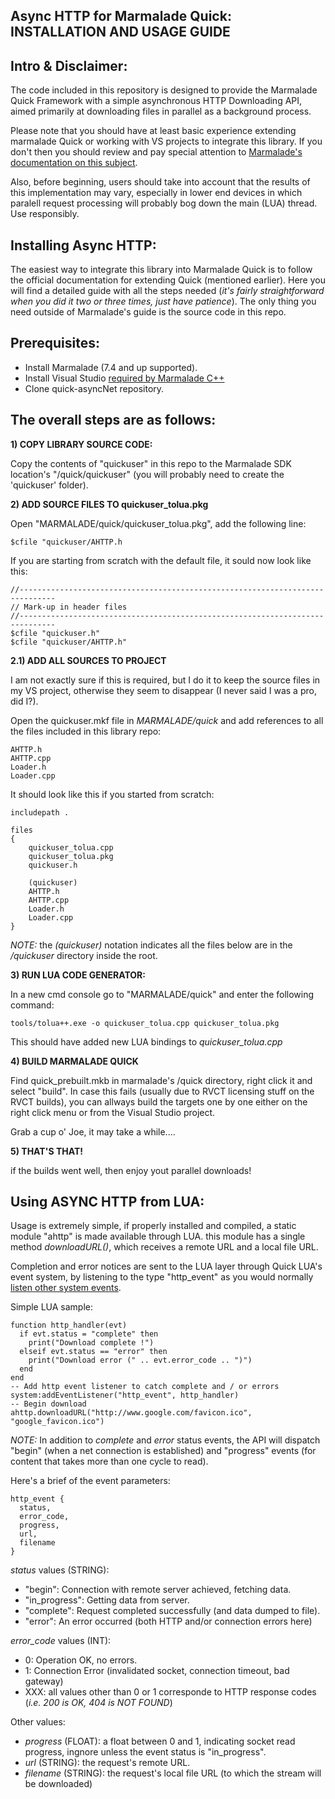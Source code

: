 Async HTTP for Marmalade Quick: INSTALLATION AND USAGE GUIDE
------------------------------------------------------------

Intro & Disclaimer:
-------------------
The code included in this repository is designed to provide the Marmalade Quick Framework with a simple asynchronous HTTP Downloading API, aimed primarily at downloading files in parallel as a background process.

Please note that you should have at least basic experience extending marmalade Quick or working with VS projects to integrate this library. If you don't then you should review and pay special attention to [Marmalade's documentation on this subject](http://docs.madewithmarmalade.com/display/MD/Extending+Quick). 

Also, before beginning, users should take into account that the results of this implementation may vary, especially in lower end devices in which paralell request processing will probably bog down the main (LUA) thread. Use responsibly.

Installing Async HTTP:
----------------------
The easiest way to integrate this library into Marmalade Quick is to follow the official documentation for extending Quick (mentioned earlier). Here you will find a detailed guide with all the steps needed (*it's fairly straightforward when you did it two or three times, just have patience*). The only thing you need outside of Marmalade's guide is the source code in this repo.

Prerequisites:
--------------
- Install Marmalade (7.4 and up supported).
- Install Visual Studio [required by Marmalade C++](http://docs.madewithmarmalade.com/display/MD/Working+with+your+IDE#WorkingwithyourIDE-Marmalade'sintegrationwithVisualStudioonWindows)
- Clone quick-asyncNet repository.

The overall steps are as follows:
---------------------------------
**1) COPY LIBRARY SOURCE CODE:**

Copy the contents of "quickuser" in this repo to the Marmalade SDK location's "/quick/quickuser" (you will probably need to create the 'quickuser' folder).

**2) ADD SOURCE FILES TO quickuser_tolua.pkg**

Open "MARMALADE/quick/quickuser_tolua.pkg", add the following line:

    $cfile "quickuser/AHTTP.h

If you are starting from scratch with the default file, it sould now look like this:

    //------------------------------------------------------------------------------
    // Mark-up in header files
    //------------------------------------------------------------------------------
    $cfile "quickuser.h"
    $cfile "quickuser/AHTTP.h"

**2.1) ADD ALL SOURCES TO PROJECT**

I am not exactly sure if this is required, but I do it to keep the source files in my VS project, otherwise they seem to disappear (I never said I was a pro, did I?).

Open the quickuser.mkf file in *MARMALADE/quick* and add references to all the files included in this library repo:

    AHTTP.h
    AHTTP.cpp
    Loader.h
    Loader.cpp

It should look like this if you started from scratch:

    includepath .
    
    files
    {
        quickuser_tolua.cpp
        quickuser_tolua.pkg
        quickuser.h
    
	    (quickuser)
	    AHTTP.h
	    AHTTP.cpp
	    Loader.h
	    Loader.cpp
    }

*NOTE:* the *(quickuser)* notation indicates all the files below are in the */quickuser* directory inside the root.

**3) RUN LUA CODE GENERATOR:**

In a new cmd console go to "MARMALADE/quick" and enter the following command:

    tools/tolua++.exe -o quickuser_tolua.cpp quickuser_tolua.pkg

This should have added new LUA bindings to *quickuser_tolua.cpp*

**4) BUILD MARMALADE QUICK**

Find quick_prebuilt.mkb in marmalade's /quick directory, right click it and select "build". In case this fails (usually due to RVCT licensing stuff on the RVCT builds), you can allways build the targets one by one either on the right click menu or from the Visual Studio project.

Grab a cup o' Joe, it may take a while....

**5) THAT'S THAT!**

if the builds went well, then enjoy yout parallel downloads!

Using ASYNC HTTP from LUA:
--------------------------
Usage is extremely simple, if properly installed and compiled, a static module "ahttp" is made available through LUA. this module has a single method *downloadURL()*, which receives a remote URL and a local file URL.

Completion and error notices are sent to the LUA layer through Quick LUA's event system, by listening to the type "http_event" as you would normally [listen other system events](http://docs.madewithmarmalade.com/display/MD/Touch+and+Other+Events).

Simple LUA sample:

    function http_handler(evt)
      if evt.status = "complete" then
        print("Download complete !")
      elseif evt.status == "error" then
        print("Download error (" .. evt.error_code .. ")")
      end
    end
    -- Add http event listener to catch complete and / or errors
    system:addEventListener("http_event", http_handler)
    -- Begin download
    ahttp.downloadURL("http://www.google.com/favicon.ico", "google_favicon.ico")
    

*NOTE:* In addition to *complete* and *error* status events, the API will dispatch "begin" (when a net connection is established) and "progress" events (for content that takes more than one cycle to read).

Here's a brief of the event parameters:

    http_event {
      status,
      error_code,
      progress,
      url,
      filename
    }

*status* values (STRING):

- "begin": Connection with remote server achieved, fetching data.
- "in_progress": Getting data from server.
- "complete": Request completed successfully (and data dumped to file).
- "error": An error occurred (both HTTP and/or connection errors here)

*error_code* values (INT):

- 0: Operation OK, no errors.
- 1: Connection Error (invalidated socket, connection timeout, bad gateway)
- XXX: all values other than 0 or 1 corresponde to HTTP response codes (*i.e. 200 is OK, 404 is NOT FOUND*)

Other values:

- *progress* (FLOAT): a float between 0 and 1, indicating socket read progress, ingnore unless the event status is "in_progress".
- *url* (STRING): the request's remote URL.
- *filename* (STRING): the request's local file URL (to which the stream will be downloaded)
